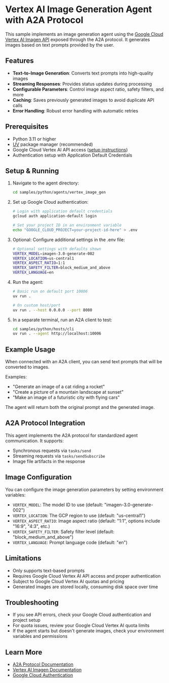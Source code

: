 # Vertex AI Image Generation Agent with A2A Protocol

This sample implements an image generation agent using the [Google Cloud Vertex AI Imagen API](https://cloud.google.com/vertex-ai/docs/generative-ai/image/image-generation-overview) exposed through the A2A protocol. It generates images based on text prompts provided by the user.

## Features

- **Text-to-Image Generation**: Converts text prompts into high-quality images
- **Streaming Responses**: Provides status updates during processing
- **Configurable Parameters**: Control image aspect ratio, safety filters, and more
- **Caching**: Saves previously generated images to avoid duplicate API calls
- **Error Handling**: Robust error handling with automatic retries

## Prerequisites

- Python 3.11 or higher
- [UV](https://docs.astral.sh/uv/) package manager (recommended)
- Google Cloud Vertex AI API access ([setup instructions](https://cloud.google.com/vertex-ai/docs/start/cloud-environment))
- Authentication setup with Application Default Credentials

## Setup & Running

1. Navigate to the agent directory:

   ```bash
   cd samples/python/agents/vertex_image_gen
   ```

2. Set up Google Cloud authentication:

   ```bash
   # Login with application default credentials
   gcloud auth application-default login
   
   # Set your project ID in an environment variable
   echo "GOOGLE_CLOUD_PROJECT=your-project-id-here" > .env
   ```

3. Optional: Configure additional settings in the .env file:

   ```bash
   # Optional settings with defaults shown
   VERTEX_MODEL=imagen-3.0-generate-002
   VERTEX_LOCATION=us-central1
   VERTEX_ASPECT_RATIO=1:1
   VERTEX_SAFETY_FILTER=block_medium_and_above
   VERTEX_LANGUAGE=en
   ```

4. Run the agent:

   ```bash
   # Basic run on default port 10006
   uv run .
   
   # On custom host/port
   uv run . --host 0.0.0.0 --port 8080
   ```

5. In a separate terminal, run an A2A client to test:

   ```bash
   cd samples/python/hosts/cli
   uv run . --agent http://localhost:10006
   ```

## Example Usage

When connected with an A2A client, you can send text prompts that will be converted to images.

Examples:
- "Generate an image of a cat riding a rocket"
- "Create a picture of a mountain landscape at sunset"
- "Make an image of a futuristic city with flying cars"

The agent will return both the original prompt and the generated image.

## A2A Protocol Integration

This agent implements the A2A protocol for standardized agent communication. It supports:

- Synchronous requests via `tasks/send`
- Streaming requests via `tasks/sendSubscribe`
- Image file artifacts in the response

## Image Configuration

You can configure the image generation parameters by setting environment variables:

- `VERTEX_MODEL`: The model ID to use (default: "imagen-3.0-generate-002")
- `VERTEX_LOCATION`: The GCP region to use (default: "us-central1")
- `VERTEX_ASPECT_RATIO`: Image aspect ratio (default: "1:1", options include "16:9", "4:3", etc.)
- `VERTEX_SAFETY_FILTER`: Safety filter level (default: "block_medium_and_above")
- `VERTEX_LANGUAGE`: Prompt language code (default: "en")

## Limitations

- Only supports text-based prompts
- Requires Google Cloud Vertex AI API access and proper authentication
- Subject to Google Cloud Vertex AI quotas and pricing
- Generated images are stored locally, consuming disk space over time

## Troubleshooting

- If you see API errors, check your Google Cloud authentication and project setup
- For quota issues, review your Google Cloud Vertex AI quota limits
- If the agent starts but doesn't generate images, check your environment variables and permissions

## Learn More

- [A2A Protocol Documentation](https://google.github.io/A2A/#/documentation)
- [Vertex AI Imagen Documentation](https://cloud.google.com/vertex-ai/docs/generative-ai/image/overview)
- [Google Cloud Authentication](https://cloud.google.com/docs/authentication/application-default-credentials)